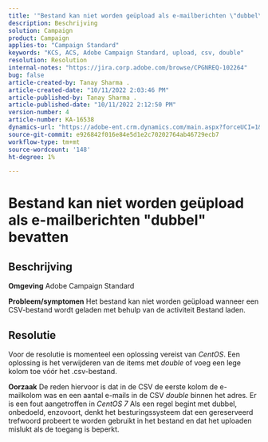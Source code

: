 ```yaml
---
title: '"Bestand kan niet worden geüpload als e-mailberichten \"dubbel\" bevatten'
description: Beschrijving
solution: Campaign
product: Campaign
applies-to: "Campaign Standard"
keywords: "KCS, ACS, Adobe Campaign Standard, upload, csv, double"
resolution: Resolution
internal-notes: "https://jira.corp.adobe.com/browse/CPGNREQ-102264"
bug: false
article-created-by: Tanay Sharma .
article-created-date: "10/11/2022 2:03:46 PM"
article-published-by: Tanay Sharma .
article-published-date: "10/11/2022 2:12:50 PM"
version-number: 4
article-number: KA-16538
dynamics-url: "https://adobe-ent.crm.dynamics.com/main.aspx?forceUCI=1&pagetype=entityrecord&etn=knowledgearticle&id=323d0582-6d49-ed11-bba2-0022480868ff"
source-git-commit: e926842f016e84e5d1e2c70202764ab46729ecb7
workflow-type: tm+mt
source-wordcount: '148'
ht-degree: 1%

---
```


# Bestand kan niet worden geüpload als e-mailberichten &quot;dubbel&quot; bevatten

## Beschrijving

<b>Omgeving</b>
Adobe Campaign Standard


<b>Probleem/symptomen</b>
Het bestand kan niet worden geüpload wanneer een CSV-bestand wordt geladen met behulp van de activiteit Bestand laden.


## Resolutie


Voor de resolutie is momenteel een oplossing vereist van *CentOS*. Een oplossing is het verwijderen van de items met *double* of voeg een lege kolom toe vóór het .csv-bestand.


<b>Oorzaak</b>
De reden hiervoor is dat in de CSV de eerste kolom de e-mailkolom was en een aantal e-mails in de CSV *double* binnen het adres. Er is een fout aangetroffen in *CentOS 7* Als een regel begint met dubbel, onbedoeld, enzovoort, denkt het besturingssysteem dat een gereserveerd trefwoord probeert te worden gebruikt in het bestand en dat het uploaden mislukt als de toegang is beperkt.
